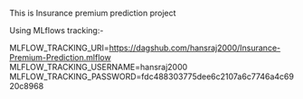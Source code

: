 This is Insurance premium prediction project


Using MLflows tracking:-

MLFLOW_TRACKING_URI=https://dagshub.com/hansraj2000/Insurance-Premium-Prediction.mlflow \
MLFLOW_TRACKING_USERNAME=hansraj2000 \
MLFLOW_TRACKING_PASSWORD=fdc488303775dee6c2107a6c7746a4c6920c8968
